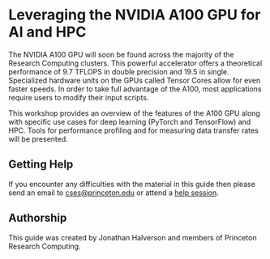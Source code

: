 # Leveraging the NVIDIA A100 GPU for AI and HPC

The NVIDIA A100 GPU will soon be found across the majority of the Research Computing clusters. This powerful accelerator offers a theoretical performance of 9.7 TFLOPS in double precision and 19.5 in single. Specialized hardware units on the GPUs called Tensor Cores allow for even faster speeds. In order to take full advantage of the A100, most applications require users to modify their input scripts.

This workshop provides an overview of the features of the A100 GPU along with specific use cases for deep learning (PyTorch and TensorFlow) and HPC. Tools for performance profiling and for measuring data transfer rates will be presented.

<!--
## Workshop Survey

Toward the end of the workshop please complete [this survey](https://forms.gle/rrBLgZYPjyLHYxFR7).
-->

## Getting Help

If you encounter any difficulties with the material in this guide then please send an email to <a href="mailto:cses@princeton.edu">cses@princeton.edu</a> or attend a <a href="https://researchcomputing.princeton.edu/education/help-sessions">help session</a>.

## Authorship

This guide was created by Jonathan Halverson and members of Princeton Research Computing.
